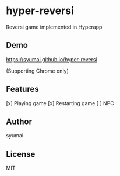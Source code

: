 # hyper-reversi

Reversi game implemented in Hyperapp

## Demo

https://syumai.github.io/hyper-reversi

(Supporting Chrome only)

## Features

[x] Playing game
[x] Restarting game
[ ] NPC

## Author

syumai

## License

MIT
